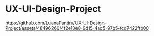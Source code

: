 # UX-UI-Design-Project

https://github.com/LuanaPantiru/UX-UI-Design-Project/assets/48496260/4f2e13e8-9d15-4ac5-97b5-fcd7422ffb00

